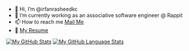 - 👋 Hi, I’m @irfanrasheedkc
- 🌱 I’m currently working as an associative software engineer @ Rappit
- 📫 How to reach me <a href="mailto:irfanrasheed273@gmail.com">Mail Me</a>
- :page_facing_up: <a href="https://drive.google.com/file/d/12oqwvtr7ve1HAAOdkWbnQgMcwo5ZsBfN/view?usp=drive_link" rel="nofollow">My Resume</a>
<!---
irfanrasheedkc/irfanrasheedkc is a ✨ special ✨ repository because its `README.md` (this file) appears on your GitHub profile.
You can click the Preview link to take a look at your changes.
--->
[![My GitHub Stats](https://github-readme-stats.vercel.app/api/?username=irfanrasheedkc&count_private=true&theme=tokyonight&showicons=true)]()
[![My GitHub Language Stats](https://github-readme-stats.vercel.app/api/top-langs/?username=irfanrasheedkc&langs_count=5&theme=tokyonight)]()
